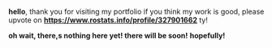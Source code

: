 **hello**, thank you for visiting my portfolio
if you think my work is good, please upvote on **https://www.rostats.info/profile/327901662** ty!

**oh wait, there,s nothing here yet! there will be soon!**
**hopefully!**
